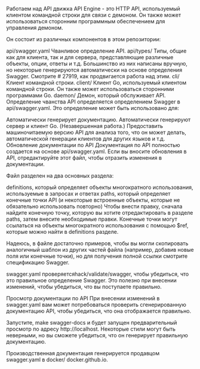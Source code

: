 Работаем над API движка
API Engine - это HTTP API, используемый клиентом командной строки для связи с демоном. Он также может использоваться сторонним программным обеспечением для управления демоном.

Он состоит из различных компонентов в этом репозитории:

api/swagger.yaml Чванливое определение API.
api/types/ Типы, общие как для клиента, так и для сервера, представляющие различные объекты, опции, ответы и т.д. Большинство из них написаны вручную, но некоторые генерируются автоматически на основе определения Swagger. Смотрите # 27919, как продвигается работа над этим.
cli/ Клиент командной строки.
client/ Клиент Go, используемый клиентом командной строки. Он также может использоваться сторонними программами Go.
daemon/ Демон, который обслуживает API.
Определение чванства
API определяется определением Swagger в api/swagger.yaml. Это определение может быть использовано для:

Автоматически генерирует документацию.
Автоматически генерируют сервер и клиент Go. (Незавершенная работа.)
Предоставить машиночитаемую версию API для анализа того, что он может делать, автоматической генерации клиентов для других языков и т.д.
Обновление документации по API
Документация по API полностью создается на основе api/swagger.yaml. Если вы вносите обновления в API, отредактируйте этот файл, чтобы отразить изменения в документации.

Файл разделен на два основных раздела:

definitions, который определяет объекты многократного использования, используемые в запросах и ответах
paths, который определяет конечные точки API (и некоторые встроенные объекты, которые не обязательно использовать повторно)
Чтобы внести правку, сначала найдите конечную точку, которую вы хотите отредактировать в разделе paths, затем внесите необходимые правки. Конечные точки могут ссылаться на объекты многократного использования с помощью $ref, которые можно найти в definitions разделе.

Надеюсь, в файле достаточно примеров, чтобы вы могли скопировать аналогичный шаблон из других частей файла (например, добавив новые поля или конечные точки), но для получения полной ссылки смотрите спецификацию Swagger.

swagger.yaml проверяетсяhack/validate/swagger, чтобы убедиться, что это правильное определение Swagger. Это полезно при внесении изменений, чтобы убедиться, что вы поступаете правильно.

Просмотр документации по API
При внесении изменений в swagger.yaml вам может потребоваться проверить сгенерированную документацию API, чтобы убедиться, что она отображается правильно.

Запустите, make swagger-docs и будет запущен предварительный просмотр по адресу http://localhost. Некоторые стили могут быть неверными, но вы сможете убедиться, что он генерирует правильную документацию.

Производственная документация генерируется продавцом swagger.yaml в docker/ docker.github.io.